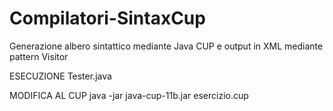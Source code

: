 # Compilatori-SintaxCup
Generazione albero sintattico mediante Java CUP e output in XML mediante pattern Visitor

ESECUZIONE
Tester.java

MODIFICA AL CUP 
java -jar java-cup-11b.jar esercizio.cup

